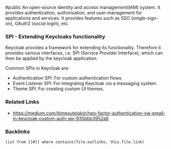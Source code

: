 #public
An open-source identity and access management(IAM) system. It provides authentication, authorisation, and user-management for applications and services. It provides features such as SSO (single-sign-on), OAuth2 (social login), etc. 

### SPI - Extending Keycloaks functionality
Keycloak provides a framework for extending its functionality. Therefore it provides various interfaces, i.e. SPI (Service Provider Interface), which can then be applied by the keycloak application.

Common SPIs in Keycloak are:
- Authentication SPI: For custom authentication flows
- Event Listener SPI: For integrating Keycloak via a messaging system.
- Theme SPI: For creating custom UI themes. 


### Related Links
- https://medium.com/@mesutpiskin/two-factor-authentication-via-email-in-keycloak-custom-auth-spi-935bbb3952a8


### Backlinks
```dataview 
list from [[#]] where contains(file.outlinks, this.file.link)
```

